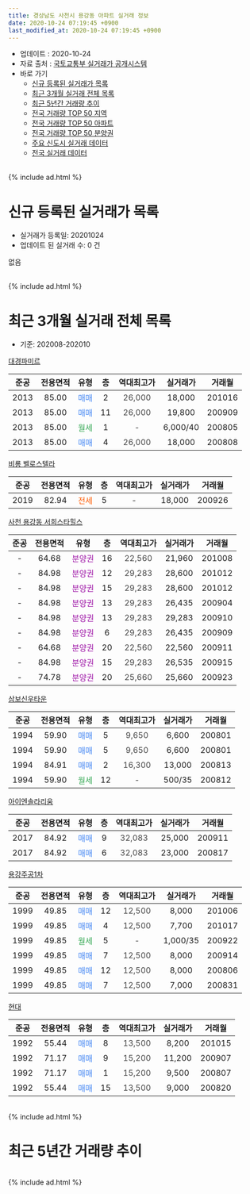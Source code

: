 ```yaml
---
title: 경상남도 사천시 용강동 아파트 실거래 정보
date: 2020-10-24 07:19:45 +0900
last_modified_at: 2020-10-24 07:19:45 +0900
---
```


* 업데이트 : 2020-10-24
* 자료 출처 : [국토교통부 실거래가 공개시스템](http://rt.molit.go.kr)
* 바로 가기
    * [신규 등록된 실거래가 목록](#신규-등록된-실거래가-목록)
    * [최근 3개월 실거래 전체 목록](#최근-3개월-실거래-전체-목록)
    * [최근 5년간 거래량 추이](#최근-5년간-거래량-추이)
    * [전국 거래량 TOP 50 지역](https://inasie.github.io/apt-trade-info/최근-3개월-전국에서-가장-거래가-많이-발생한-지역)
    * [전국 거래량 TOP 50 아파트](https://inasie.github.io/apt-trade-info/최근-3개월-전국에서-가장-거래가-많이-발생한-아파트)
    * [전국 거래량 TOP 50 분양권](https://inasie.github.io/apt-trade-info/최근-3개월-전국에서-가장-거래가-많이-발생한-분양권)
    * [주요 신도시 실거래 데이터](https://inasie.github.io/apt-trade-info/주요-신도시)
    * [전국 실거래 데이터](https://inasie.github.io/apt-trade-info/전국)
<br>
{% include ad.html %}
<br>

# 신규 등록된 실거래가 목록
* 실거래가 등록일: 20201024
* 업데이트 된 실거래 수: 0 건

없음

<br>
{% include ad.html %}
<br>

# 최근 3개월 실거래 전체 목록
* 기준: 202008-202010


[대경파미르](https://search.naver.com/search.naver?query=%EA%B2%BD%EC%83%81%EB%82%A8%EB%8F%84+%EC%82%AC%EC%B2%9C%EC%8B%9C+%EC%9A%A9%EA%B0%95%EB%8F%99+%EB%8C%80%EA%B2%BD%ED%8C%8C%EB%AF%B8%EB%A5%B4)

|준공|전용면적|유형|층|역대최고가|실거래가|거래월|
|:---:|:---:|:---:|:---:|:---:|:---:|:---:|
|2013|85.00|<span style="color:#4285f3">매매</span>|2|<span style="color:#444444">26,000</span>|18,000|201016|
|2013|85.00|<span style="color:#4285f3">매매</span>|11|<span style="color:#444444">26,000</span>|19,800|200909|
|2013|85.00|<span style="color:#34a853">월세</span>|1|<span style="color:#444444">-</span>|6,000/40|200805|
|2013|85.00|<span style="color:#4285f3">매매</span>|4|<span style="color:#444444">26,000</span>|18,000|200808|

[비룡 벨로스텔라](https://search.naver.com/search.naver?query=%EA%B2%BD%EC%83%81%EB%82%A8%EB%8F%84+%EC%82%AC%EC%B2%9C%EC%8B%9C+%EC%9A%A9%EA%B0%95%EB%8F%99+%EB%B9%84%EB%A3%A1+%EB%B2%A8%EB%A1%9C%EC%8A%A4%ED%85%94%EB%9D%BC)

|준공|전용면적|유형|층|역대최고가|실거래가|거래월|
|:---:|:---:|:---:|:---:|:---:|:---:|:---:|
|2019|82.94|<span style="color:#ff5a00">전세</span>|5|<span style="color:#444444">-</span>|18,000|200926|

[사천 용강동 서희스타힐스](https://search.naver.com/search.naver?query=%EA%B2%BD%EC%83%81%EB%82%A8%EB%8F%84+%EC%82%AC%EC%B2%9C%EC%8B%9C+%EC%9A%A9%EA%B0%95%EB%8F%99+%EC%82%AC%EC%B2%9C+%EC%9A%A9%EA%B0%95%EB%8F%99+%EC%84%9C%ED%9D%AC%EC%8A%A4%ED%83%80%ED%9E%90%EC%8A%A4)

|준공|전용면적|유형|층|역대최고가|실거래가|거래월|
|:---:|:---:|:---:|:---:|:---:|:---:|:---:|
|-|64.68|<span style="color:#9C11A5">분양권</span>|16|<span style="color:#444444">22,560</span>|21,960|201008|
|-|84.98|<span style="color:#9C11A5">분양권</span>|12|<span style="color:#444444">29,283</span>|28,600|201012|
|-|84.98|<span style="color:#9C11A5">분양권</span>|15|<span style="color:#444444">29,283</span>|28,600|201012|
|-|84.98|<span style="color:#9C11A5">분양권</span>|13|<span style="color:#444444">29,283</span>|26,435|200904|
|-|84.98|<span style="color:#9C11A5">분양권</span>|13|<span style="color:#444444">29,283</span>|29,283|200910|
|-|84.98|<span style="color:#9C11A5">분양권</span>|6|<span style="color:#444444">29,283</span>|26,435|200909|
|-|64.68|<span style="color:#9C11A5">분양권</span>|20|<span style="color:#444444">22,560</span>|22,560|200911|
|-|84.98|<span style="color:#9C11A5">분양권</span>|15|<span style="color:#444444">29,283</span>|26,535|200915|
|-|74.78|<span style="color:#9C11A5">분양권</span>|20|<span style="color:#444444">25,660</span>|25,660|200923|

[삼보신우타운](https://search.naver.com/search.naver?query=%EA%B2%BD%EC%83%81%EB%82%A8%EB%8F%84+%EC%82%AC%EC%B2%9C%EC%8B%9C+%EC%9A%A9%EA%B0%95%EB%8F%99+%EC%82%BC%EB%B3%B4%EC%8B%A0%EC%9A%B0%ED%83%80%EC%9A%B4)

|준공|전용면적|유형|층|역대최고가|실거래가|거래월|
|:---:|:---:|:---:|:---:|:---:|:---:|:---:|
|1994|59.90|<span style="color:#4285f3">매매</span>|5|<span style="color:#444444">9,650</span>|6,600|200801|
|1994|59.90|<span style="color:#4285f3">매매</span>|5|<span style="color:#444444">9,650</span>|6,600|200801|
|1994|84.91|<span style="color:#4285f3">매매</span>|2|<span style="color:#444444">16,300</span>|13,000|200813|
|1994|59.90|<span style="color:#34a853">월세</span>|12|<span style="color:#444444">-</span>|500/35|200812|

[아이엔솔라리움](https://search.naver.com/search.naver?query=%EA%B2%BD%EC%83%81%EB%82%A8%EB%8F%84+%EC%82%AC%EC%B2%9C%EC%8B%9C+%EC%9A%A9%EA%B0%95%EB%8F%99+%EC%95%84%EC%9D%B4%EC%97%94%EC%86%94%EB%9D%BC%EB%A6%AC%EC%9B%80)

|준공|전용면적|유형|층|역대최고가|실거래가|거래월|
|:---:|:---:|:---:|:---:|:---:|:---:|:---:|
|2017|84.92|<span style="color:#4285f3">매매</span>|9|<span style="color:#444444">32,083</span>|25,000|200911|
|2017|84.92|<span style="color:#4285f3">매매</span>|6|<span style="color:#444444">32,083</span>|23,000|200817|

[용강주공1차](https://search.naver.com/search.naver?query=%EA%B2%BD%EC%83%81%EB%82%A8%EB%8F%84+%EC%82%AC%EC%B2%9C%EC%8B%9C+%EC%9A%A9%EA%B0%95%EB%8F%99+%EC%9A%A9%EA%B0%95%EC%A3%BC%EA%B3%B51%EC%B0%A8)

|준공|전용면적|유형|층|역대최고가|실거래가|거래월|
|:---:|:---:|:---:|:---:|:---:|:---:|:---:|
|1999|49.85|<span style="color:#4285f3">매매</span>|12|<span style="color:#444444">12,500</span>|8,000|201006|
|1999|49.85|<span style="color:#4285f3">매매</span>|4|<span style="color:#444444">12,500</span>|7,700|201017|
|1999|49.85|<span style="color:#34a853">월세</span>|5|<span style="color:#444444">-</span>|1,000/35|200922|
|1999|49.85|<span style="color:#4285f3">매매</span>|7|<span style="color:#444444">12,500</span>|8,000|200914|
|1999|49.85|<span style="color:#4285f3">매매</span>|12|<span style="color:#444444">12,500</span>|8,000|200806|
|1999|49.85|<span style="color:#4285f3">매매</span>|7|<span style="color:#444444">12,500</span>|7,000|200831|

[현대](https://search.naver.com/search.naver?query=%EA%B2%BD%EC%83%81%EB%82%A8%EB%8F%84+%EC%82%AC%EC%B2%9C%EC%8B%9C+%EC%9A%A9%EA%B0%95%EB%8F%99+%ED%98%84%EB%8C%80)

|준공|전용면적|유형|층|역대최고가|실거래가|거래월|
|:---:|:---:|:---:|:---:|:---:|:---:|:---:|
|1992|55.44|<span style="color:#4285f3">매매</span>|8|<span style="color:#444444">13,500</span>|8,200|201015|
|1992|71.17|<span style="color:#4285f3">매매</span>|9|<span style="color:#444444">15,200</span>|11,200|200907|
|1992|71.17|<span style="color:#4285f3">매매</span>|1|<span style="color:#444444">15,200</span>|9,500|200807|
|1992|55.44|<span style="color:#4285f3">매매</span>|15|<span style="color:#444444">13,500</span>|9,000|200820|


<br>
{% include ad.html %}
<br>

# 최근 5년간 거래량 추이


<div style="width:100%;">
    <canvas id="deal_progress" height="200"></canvas>
</div>

<script>
new Chart(document.getElementById("deal_progress"), {
    type: 'line',
    data: {
        labels: ['201510','201511','201512','201601','201602','201603','201604','201605','201606','201607','201608','201609','201610','201611','201612','201701','201702','201703','201704','201705','201706','201707','201708','201709','201710','201711','201712','201801','201802','201803','201804','201805','201806','201807','201808','201809','201810','201811','201812','201901','201902','201903','201904','201905','201906','201907','201908','201909','201910','201911','201912','202001','202002','202003','202004','202005','202006','202007','202008','202009','202010'],
        datasets: [{
            label: '매매',
            pointRadius: 1,
            data: [21, 11, 12, 14, 13, 10, 9, 13, 6, 6, 10, 8, 8, 15, 22, 8, 15, 16, 10, 13, 8, 6, 5, 16, 5, 12, 6, 9, 3, 9, 3, 5, 7, 11, 9, 7, 13, 4, 11, 6, 4, 12, 5, 6, 9, 8, 6, 6, 6, 7, 20, 7, 4, 13, 9, 10, 7, 19, 9, 10, 7],
            borderColor: "rgba(255, 201, 14, 1)",
            backgroundColor: "rgba(255, 201, 14, 0.5)",
            fill: false,
            lineTension: 0
        },{
            label: '전월세',
            pointRadius: 1,
            data: [6, 5, 1, 4, 4, 4, 2, 1, 4, 2, 5, 0, 4, 1, 5, 4, 8, 9, 0, 5, 1, 3, 8, 4, 4, 4, 5, 2, 6, 7, 8, 2, 5, 3, 3, 1, 4, 1, 4, 4, 6, 8, 2, 8, 4, 6, 2, 4, 3, 9, 5, 6, 7, 5, 4, 1, 4, 9, 2, 2, 0],
            borderColor: "rgba(0, 141, 185, 1)",
            backgroundColor: "rgba(0, 141, 185, 0.5)",
            fill: false,
            lineTension: 0
        }
        ]
    },
    options: {
        responsive: true,
        title: {
            display: false
        },
        tooltips: {
            mode: 'index',
            intersect: false
        },
        hover: {
            mode: 'nearest',
            intersect: true
        },
        scales: {
            xAxes: [{
                display: true,
                scaleLabel: {
                    display: true,
                    labelString: '년/월'
                }
            }],
            yAxes: [{
                display: true,
                ticks: {
                    suggestedMin: 0,
                },
                scaleLabel: {
                    display: true,
                    labelString: '실거래 수'
                }
            }]
        }
    }
});

</script>


<br>
{% include ad.html %}
<br>

